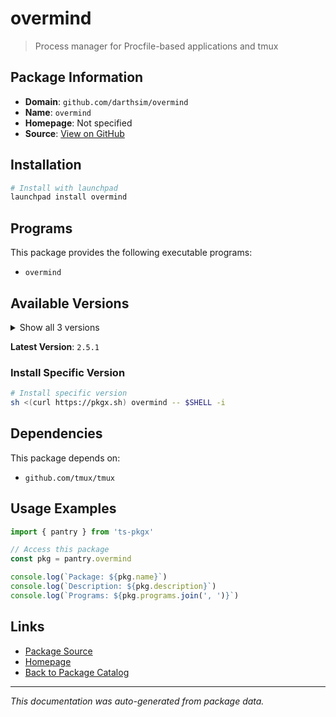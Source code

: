 # overmind

> Process manager for Procfile-based applications and tmux

## Package Information

- **Domain**: `github.com/darthsim/overmind`
- **Name**: `overmind`
- **Homepage**: Not specified
- **Source**: [View on GitHub](https://github.com/pkgxdev/pantry/tree/main/projects/github.com/darthsim/overmind/package.yml)

## Installation

```bash
# Install with launchpad
launchpad install overmind
```

## Programs

This package provides the following executable programs:

- `overmind`

## Available Versions

<details>
<summary>Show all 3 versions</summary>

- `2.5.1`, `2.5.0`, `2.4.0`

</details>

**Latest Version**: `2.5.1`

### Install Specific Version

```bash
# Install specific version
sh <(curl https://pkgx.sh) overmind -- $SHELL -i
```

## Dependencies

This package depends on:

- `github.com/tmux/tmux`

## Usage Examples

```typescript
import { pantry } from 'ts-pkgx'

// Access this package
const pkg = pantry.overmind

console.log(`Package: ${pkg.name}`)
console.log(`Description: ${pkg.description}`)
console.log(`Programs: ${pkg.programs.join(', ')}`)
```

## Links

- [Package Source](https://github.com/pkgxdev/pantry/tree/main/projects/github.com/darthsim/overmind/package.yml)
- [Homepage](#)
- [Back to Package Catalog](../../package-catalog.md)

---

*This documentation was auto-generated from package data.*
